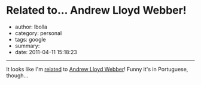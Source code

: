 # Related to... Andrew Lloyd Webber!

- author: lbolla
- category: personal
- tags: google
- summary: 
- date: 2011-04-11 15:18:23

----------------

It looks like I'm [related][1] to [Andrew Lloyd Webber][2]! Funny it's in Portuguese, though...

   [1]: http://www.google.com/help/features.html
   [2]: http://www.google.co.uk/search?sourceid=chrome&ie=UTF-8&q=related%3Albolla.info
